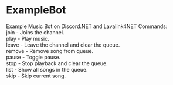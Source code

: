 # ExampleBot
Example Music Bot on Discord.NET and Lavalink4NET
Commands:<br />
join - Joins the channel.<br />
play - Play music.<br />
leave - Leave the channel and clear the queue.<br />
remove - Remove song from queue.<br />
pause - Toggle pause.<br />
stop - Stop playback and clear the queue.<br />
list - Show all songs in the queue.<br />
skip - Skip current song.
